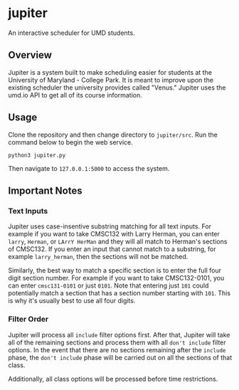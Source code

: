 # jupiter
An interactive scheduler for UMD students.

## Overview
Jupiter is a system built to make scheduling easier for students at the University of Maryland - College Park. It is meant to improve upon the existing scheduler the university provides called "Venus." Jupiter uses the umd.io API to get all of its course information.

## Usage
Clone the repository and then change directory to `jupiter/src`. Run the command below to begin the web service.
```
python3 jupiter.py
```
Then navigate to `127.0.0.1:5000` to access the system.

## Important Notes

### Text Inputs
Jupiter uses case-insentive substring matching for all text inputs. For example if you want to take CMSC132 with Larry Herman, you can enter `larry`, `Herman`, or `LArrY HerMan` and they will all match to Herman's sections of CMSC132. If you enter an input that cannot match to a substring, for example `larry_herman`, then the sections will not be matched. 

Similarly, the best way to match a specific section is to enter the full four digit section number. For example if you want to take CMSC132-0101, you can enter `cmsc131-0101` or just `0101`. Note that entering just `101` could potentially match a section that has a section number starting with `101`. This is why it's usually best to use all four digits. 

### Filter Order
Jupiter will process all `include` filter options first. After that, Jupiter will take all of the remaining sections and process them with all `don't include` filter options. In the event that there are no sections remaining after the `include` phase, the `don't include` phase will be carried out on all the sections of that class. 

Additionally, all class options will be processed before time restrictions. 
